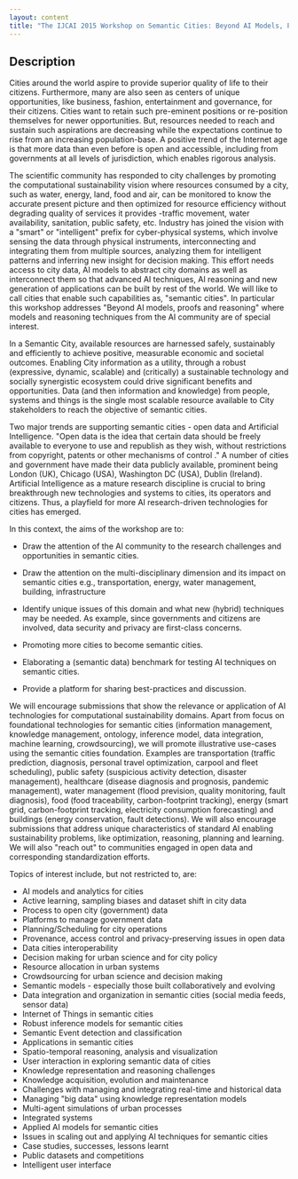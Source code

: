 ```yaml
---
layout: content
title: "The IJCAI 2015 Workshop on Semantic Cities: Beyond AI Models, Proofs and Reasoning"
---
```


## Description

Cities around the world aspire to provide superior quality of life to
their citizens. Furthermore, many are also seen as centers of unique
opportunities, like business, fashion, entertainment and governance,
for their citizens. Cities want to retain such pre-eminent positions
or re-position themselves for newer opportunities. But, resources
needed to reach and sustain such aspirations are decreasing while the
expectations continue to rise from an increasing population-base. A
positive trend of the Internet age is that more data than even before
is open and accessible, including from governments at all levels of
jurisdiction, which enables rigorous analysis.

The scientific community has responded to city challenges by promoting
the computational sustainability vision where resources consumed by a
city, such as water, energy, land, food and air, can be monitored to
know the accurate present picture and then optimized for resource
efficiency without degrading quality of services it provides -traffic
movement, water availability, sanitation, public safety, etc. Industry
has joined the vision with a "smart" or "intelligent" prefix for
cyber-physical systems, which involve sensing the data through
physical instruments, interconnecting and integrating them from
multiple sources, analyzing them for intelligent patterns and
inferring new insight for decision making. This effort needs access to
city data, AI models to abstract city domains as well as interconnect
them so that advanced AI techniques, AI reasoning and new generation
of applications can be built by rest of the world. We will like to
call cities that enable such capabilities as, "semantic cities". In
particular this workshop addresses "Beyond AI models, proofs and
reasoning" where models and reasoning techniques from the AI community
are of special interest.

In a Semantic City, available resources are harnessed safely,
sustainably and efficiently to achieve positive, measurable economic
and societal outcomes. Enabling City information as a utility, through
a robust (expressive, dynamic, scalable) and (critically) a
sustainable technology and socially synergistic ecosystem could drive
significant benefits and opportunities. Data (and then information and
knowledge) from people, systems and things is the single most scalable
resource available to City stakeholders to reach the objective of
semantic cities.

Two major trends are supporting semantic cities - open data and
Artificial Intelligence. "Open data is the idea that certain data
should be freely available to everyone to use and republish as they
wish, without restrictions from copyright, patents or other mechanisms
of control ." A number of cities and government have made their data
publicly available, prominent being London (UK), Chicago (USA),
Washington DC (USA), Dublin (Ireland). Artificial Intelligence as a
mature research discipline is crucial to bring breakthrough new
technologies and systems to cities, its operators and citizens. Thus,
a playfield for more AI research-driven technologies for cities has
emerged.

In this context, the aims of the workshop are to:

- Draw the attention of the AI community to the research challenges
  and opportunities in semantic cities.

- Draw the attention on the multi-disciplinary dimension and its
  impact on semantic cities e.g., transportation, energy, water
  management, building, infrastructure

- Identify unique issues of this domain and what new (hybrid)
  techniques may be needed. As example, since governments and citizens
  are involved, data security and privacy are first-class concerns.

- Promoting more cities to become semantic cities.

- Elaborating a (semantic data) benchmark for testing AI techniques on
  semantic cities.

- Provide a platform for sharing best-practices and discussion.

We will encourage submissions that show the relevance or application
of AI technologies for computational sustainability domains. Apart
from focus on foundational technologies for semantic cities
(information management, knowledge management, ontology, inference
model, data integration, machine learning, crowdsourcing), we will
promote illustrative use-cases using the semantic cities
foundation. Examples are transportation (traffic prediction,
diagnosis, personal travel optimization, carpool and fleet
scheduling), public safety (suspicious activity detection, disaster
management), healthcare (disease diagnosis and prognosis, pandemic
management), water management (flood prevision, quality monitoring,
fault diagnosis), food (food traceability, carbon-footprint tracking),
energy (smart grid, carbon-footprint tracking, electricity consumption
forecasting) and buildings (energy conservation, fault detections). We
will also encourage submissions that address unique characteristics of
standard AI enabling sustainability problems, like optimization,
reasoning, planning and learning. We will also "reach out" to
communities engaged in open data and corresponding standardization
efforts.

Topics of interest include, but not restricted to, are:

- AI models and analytics for cities
- Active learning, sampling biases and dataset shift in city data
- Process to open city (government) data
- Platforms to manage government data
- Planning/Scheduling for city operations
- Provenance, access control and privacy-preserving issues in open data
- Data cities interoperability
- Decision making for urban science and for city policy
- Resource allocation in urban systems
- Crowdsourcing for urban science and decision making
- Semantic models - especially those built collaboratively and evolving
- Data integration and organization in semantic cities (social media feeds, sensor data)
- Internet of Things in semantic cities
- Robust inference models for semantic cities
- Semantic Event detection and classification
- Applications in semantic cities
- Spatio-temporal reasoning, analysis and visualization
- User interaction in exploring semantic data of cities
- Knowledge representation and reasoning challenges
- Knowledge acquisition, evolution and maintenance
- Challenges with managing and integrating real-time and historical data
- Managing "big data" using knowledge representation models
- Multi-agent simulations of urban processes
- Integrated systems
- Applied AI models for semantic cities
- Issues in scaling out and applying AI techniques for semantic cities
- Case studies, successes, lessons learnt
- Public datasets and competitions
- Intelligent user interface

